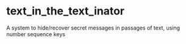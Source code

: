 # text_in_the_text_inator
A system to hide/recover secret messages in passages of text, using number sequence keys
